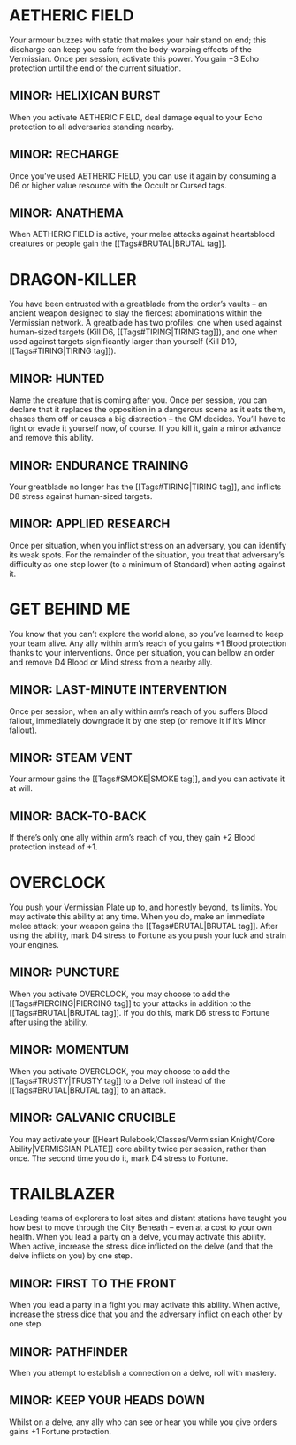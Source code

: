 # AETHERIC FIELD
Your armour buzzes with static that makes your hair stand on end; this discharge can keep you safe from the body-warping effects of the Vermissian. Once per session, activate this power. You gain +3 Echo protection until the end of the current situation.

## MINOR: HELIXICAN BURST
When you activate AETHERIC FIELD, deal damage equal to your Echo protection to all adversaries standing nearby.

## MINOR: RECHARGE
Once you’ve used AETHERIC FIELD, you can use it again by consuming a D6 or higher value resource with the Occult or Cursed tags.

## MINOR: ANATHEMA
When AETHERIC FIELD is active, your melee attacks against heartsblood creatures or people gain the [[Tags#BRUTAL|BRUTAL tag]].

# DRAGON-KILLER
You have been entrusted with a greatblade from the order’s vaults – an ancient weapon designed to slay the fiercest abominations within the Vermissian network. A greatblade has two profiles: one when used against human-sized targets (Kill D6, [[Tags#TIRING|TIRING tag]]), and one when used against targets significantly larger than yourself (Kill D10, [[Tags#TIRING|TIRING tag]]).

## MINOR: HUNTED
Name the creature that is coming after you. Once per session, you can declare that it replaces the opposition in a dangerous scene as it eats them, chases them off or causes a big distraction – the GM decides. You’ll have to fight or evade it yourself now, of course. If you kill it, gain a minor advance and remove this ability.

## MINOR: ENDURANCE TRAINING
Your greatblade no longer has the [[Tags#TIRING|TIRING tag]], and inflicts D8 stress against human-sized targets.

## MINOR: APPLIED RESEARCH
Once per situation, when you inflict stress on an adversary, you can identify its weak spots. For the remainder of the situation, you treat that adversary’s difficulty as one step lower (to a minimum of Standard) when acting against it.

# GET BEHIND ME
You know that you can’t explore the world alone, so you’ve learned to keep your team alive. Any ally within arm’s reach of you gains +1 Blood protection thanks to your interventions. Once per situation, you can bellow an order and remove D4 Blood or Mind stress from a nearby ally.

## MINOR: LAST-MINUTE INTERVENTION
Once per session, when an ally within arm’s reach of you suffers Blood fallout, immediately downgrade it by one step (or remove it if it’s Minor fallout).

## MINOR: STEAM VENT
Your armour gains the [[Tags#SMOKE|SMOKE tag]], and you can activate it at will.

## MINOR: BACK-TO-BACK
If there’s only one ally within arm’s reach of you, they gain +2 Blood protection instead of +1.

# OVERCLOCK
You push your Vermissian Plate up to, and honestly beyond, its limits. You may activate this ability at any time. When you do, make an immediate melee attack; your weapon gains the [[Tags#BRUTAL|BRUTAL tag]]. After using the ability, mark D4 stress to Fortune as you push your luck and strain your engines.

## MINOR: PUNCTURE
When you activate OVERCLOCK, you may choose to add the [[Tags#PIERCING|PIERCING tag]] to your attacks in addition to the [[Tags#BRUTAL|BRUTAL tag]]. If you do this, mark D6 stress to Fortune after using the ability.

## MINOR: MOMENTUM
When you activate OVERCLOCK, you may choose to add the [[Tags#TRUSTY|TRUSTY tag]] to a Delve roll instead of the [[Tags#BRUTAL|BRUTAL tag]] to an attack.

## MINOR: GALVANIC CRUCIBLE
You may activate your [[Heart Rulebook/Classes/Vermissian Knight/Core Ability|VERMISSIAN PLATE]] core ability twice per session, rather than once. The second time you do it, mark D4 stress to Fortune.

# TRAILBLAZER
Leading teams of explorers to lost sites and distant stations have taught you how best to move through the City Beneath – even at a cost to your own health. When you lead a party on a delve, you may activate this ability.
When active, increase the stress dice inflicted on the delve (and that the delve inflicts on you) by one step.

## MINOR: FIRST TO THE FRONT
When you lead a party in a fight you may activate this ability. When active, increase the stress dice that you and the adversary inflict on each other by one step.

## MINOR: PATHFINDER
When you attempt to establish a connection on a delve, roll with mastery.

## MINOR: KEEP YOUR HEADS DOWN
Whilst on a delve, any ally who can see or hear you while you give orders gains +1 Fortune protection.